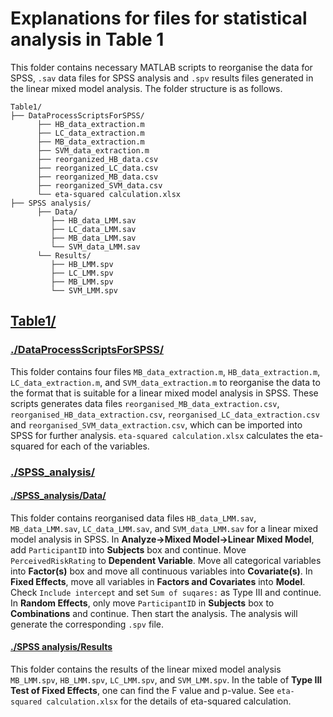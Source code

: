 # Explanations for files for statistical analysis in Table 1
This folder contains necessary MATLAB scripts to reorganise the data for SPSS, `.sav` data files for SPSS analysis and `.spv` results files generated in the linear mixed model analysis. The folder structure is as follows. 

```
Table1/
├── DataProcessScriptsForSPSS/
      ├── HB_data_extraction.m
      ├── LC_data_extraction.m
      ├── MB_data_extraction.m
      ├── SVM_data_extraction.m
      ├── reorganized_HB_data.csv
      ├── reorganized_LC_data.csv
      ├── reorganized_MB_data.csv
      ├── reorganized_SVM_data.csv
      └── eta-squared calculation.xlsx
├── SPSS analysis/
      ├── Data/
         ├── HB_data_LMM.sav
         ├── LC_data_LMM.sav
         ├── MB_data_LMM.sav
         └── SVM_data_LMM.sav
      └── Results/
         ├── HB_LMM.spv
         ├── LC_LMM.spv
         ├── MB_LMM.spv
         └── SVM_LMM.spv
```
## [Table1/](./)
### [./DataProcessScriptsForSPSS/](./DataProcessScriptsForSPSS/)
This folder contains four files `MB_data_extraction.m`, `HB_data_extraction.m`, `LC_data_extraction.m`, and `SVM_data_extraction.m` to reorganise the data to the format that is suitable for a linear mixed model analysis in SPSS. These scripts generates data files `reorganised_MB_data_extraction.csv`, `reorganised_HB_data_extraction.csv`,  `reorganised_LC_data_extraction.csv` and `reorganised_SVM_data_extraction.csv`, which can be imported into SPSS for further analysis. `eta-squared calculation.xlsx` calculates the eta-squared for each of the variables. 

### [./SPSS_analysis/](./SPSS_analysis/)
#### [./SPSS_analysis/Data/](./SPSS_analysis/Data/)
This folder contains reorganised data files `HB_data_LMM.sav`, `MB_data_LMM.sav`, `LC_data_LMM.sav`, and `SVM_data_LMM.sav` for a linear mixed model analysis in SPSS. In **Analyze->Mixed Model->Linear Mixed Model**, add `ParticipantID` into **Subjects** box and continue. Move `PerceivedRiskRating` to **Dependent Variable**. Move all categorical variables into **Factor(s)** box and move all continuous variables into **Covariate(s)**. In **Fixed Effects**, move all variables in **Factors and Covariates** into **Model**. Check `Include intercept` and set `Sum of suqares:` as Type III and continue. In **Random Effects**, only move `ParticipantID` in **Subjects** box to **Combinations** and continue. Then start the analysis. The analysis will generate the corresponding `.spv` file. 

#### [./SPSS analysis/Results](./SPSS_analysis/Data/)
This folder contains the results of the linear mixed model analysis `MB_LMM.spv`, `HB_LMM.spv`, `LC_LMM.spv`, and `SVM_LMM.spv`. In the table of **Type III Test of Fixed Effects**, one can find the F value and p-value. See `eta-squared calculation.xlsx` for the details of eta-squared calculation.

